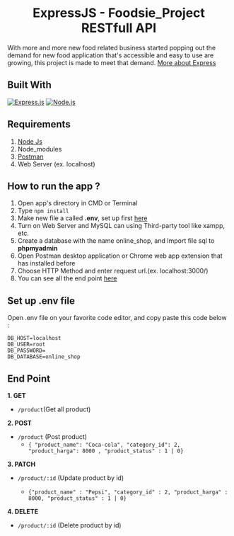 <h1 align="center">ExpressJS - Foodsie_Project RESTfull API</h1>

With more and more new food related business started popping out the demand for new food application that's accessible and easy to use are growing, this project is made to meet that demand. [More about Express](https://en.wikipedia.org/wiki/Express.js)

## Built With

[![Express.js](https://img.shields.io/badge/Express.js-4.17.1-orange.svg?style=rounded-square)](https://expressjs.com/en/starter/installing.html)
[![Node.js](https://img.shields.io/badge/Node.js-v.12.18.2-green.svg?style=rounded-square)](https://nodejs.org/)

## Requirements

1. <a href="https://nodejs.org/en/download/">Node Js</a>
2. Node_modules
3. <a href="https://www.getpostman.com/">Postman</a>
4. Web Server (ex. localhost)

## How to run the app ?

1. Open app's directory in CMD or Terminal
2. Type `npm install`
3. Make new file a called **.env**, set up first [here](#set-up-env-file)
4. Turn on Web Server and MySQL can using Third-party tool like xampp, etc.
5. Create a database with the name online_shop, and Import file sql to **phpmyadmin**
6. Open Postman desktop application or Chrome web app extension that has installed before
7. Choose HTTP Method and enter request url.(ex. localhost:3000/)
8. You can see all the end point [here](#end-point)

## Set up .env file

Open .env file on your favorite code editor, and copy paste this code below :

```
DB_HOST=localhost
DB_USER=root
DB_PASSWORD=
DB_DATABASE=online_shop
```

## End Point

**1. GET**

- `/product`(Get all product)

**2. POST**

- `/product` (Post product)
  - `{ "product_name": "Coca-cola", "category_id": 2, "product_harga": 8000 , "product_status" : 1 | 0}`

**3. PATCH**

- `/product/:id` (Update product by id)

  - `{"product_name" : "Pepsi", "category_id" : 2, "product_harga" : 8000, "product_status" : 1 | 0}`

**4. DELETE**

- `/product/:id` (Delete product by id)
